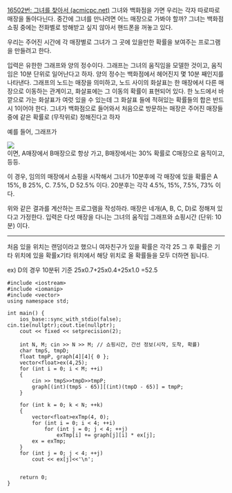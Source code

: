 [16502번: 그녀를 찾아서 (acmicpc.net)](https://www.acmicpc.net/problem/16502)
그녀와 백화점을 가면 우리는 각자 따로따로 매장을 돌아다닌다. 중간에 그녀를 만나려면 어느 매장으로 가봐야 할까? 그녀는 백화점 쇼핑 중에는 전화벨로 방해받고 싶지 않아서 핸드폰을 꺼놓고 있다.

우리는 주어진 시간에 각 매장별로 그녀가 그 곳에 있을만한 확률을 보여주는 프로그램을 만들려고 한다.

입력은 유한한 그래프와 양의 정수이다. 그래프는 그녀의 움직임을 모델한 것이고, 움직임은 10분 단위로 일어난다고 하자. 양의 정수는 백화점에서 헤어진지 몇 10분 째인지를 나타낸다. 그래프의 노드는 매장을 의미하고, 노드 사이의 화살표는 한 매장에서 다른 매장으로 이동하는 관계이고, 화살표에는 그 이동의 확률이 표현되어 있다. 한 노드에서 바깥으로 가는 화살표가 여럿 있을 수 있는데 그 화살표 들에 적혀있는 확률들의 합은 반드시 1이어야 한다. 그녀가 백화점으로 들어와서 처음으로 방문하는 매장은 주어진 매장들 중에 같은 확률로 (무작위로) 정해진다고 하자

예를 들어, 그래프가

![](https://upload.acmicpc.net/ab89f897-3087-404c-b208-439896ab36ad/-/preview/)  
이면, A매장에서 B매장으로 항상 가고, B매장에서는 30% 확률로 C매장으로 움직이고, 등등.

이 경우, 임의의 매장에서 쇼핑을 시작해서 그녀가 10분후에 각 매장에 있을 확률은 A 15%, B 25%, C. 7.5%, D 52.5% 이다. 20분후는 각각 4.5%, 15%, 7.5%, 73% 이다.

위와 같은 결과를 계산하는 프로그램을 작성하라. 매장은 네개(A, B, C, D)로 정해져 있다고 가정한다. 입력은 다섯 매장을 다니는 그녀의 움직임 그래프와 쇼핑시간 (단위: 10분) 이다.

-------------------------------
처음 있을 위치는 랜덤이라고 했으니 여자친구가 있을 확률은 각각 25
그 후 확률은 기타 위치에 있을 확률x기타  위치에서 해당 위치로 올 확률들을 모두 더하면 됩니다.

ex) D의 경우 10분뒤 기준 25x0.7+25x0.4+25x1.0 =52.5 

```
#include <iostream>
#include <iomanip>
#include <vector>
using namespace std;

int main() {
    ios_base::sync_with_stdio(false); cin.tie(nullptr);cout.tie(nullptr);
    cout << fixed << setprecision(2);

    int N, M; cin >> N >> M; // 쇼핑시간, 간선 정보(시작, 도착, 확률)
    char tmpS, tmpD;
    float tmpP, graph[4][4]{ 0 };
    vector<float>ex(4,25);
    for (int i = 0; i < M; ++i)
    {
        cin >> tmpS>>tmpD>>tmpP;
        graph[(int)(tmpS - 65)][(int)(tmpD - 65)] = tmpP;
    }

    for (int k = 0; k < N; ++k)
    {
        vector<float>exTmp(4, 0);
        for (int i = 0; i < 4; ++i)
            for (int j = 0; j < 4; ++j)
                exTmp[i] += graph[j][i] * ex[j];
        ex = exTmp;
    }
    for (int j = 0; j < 4; ++j)
        cout << ex[j]<<'\n';


    return 0;
}
```
